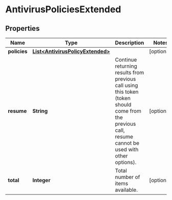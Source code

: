 
# AntivirusPoliciesExtended

## Properties
Name | Type | Description | Notes
------------ | ------------- | ------------- | -------------
**policies** | [**List&lt;AntivirusPolicyExtended&gt;**](AntivirusPolicyExtended.md) |  |  [optional]
**resume** | **String** | Continue returning results from previous call using this token (token should come from the previous call, resume cannot be used with other options). |  [optional]
**total** | **Integer** | Total number of items available. |  [optional]



